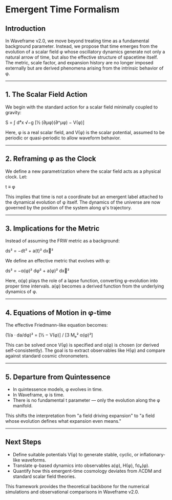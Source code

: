 # Emergent Time Formalism

## Introduction

In Waveframe v2.0, we move beyond treating time as a fundamental background parameter. Instead, we propose that time emerges from the evolution of a scalar field φ whose oscillatory dynamics generate not only a natural arrow of time, but also the effective structure of spacetime itself. The metric, scale factor, and expansion history are no longer imposed externally but are derived phenomena arising from the intrinsic behavior of φ.

---

## 1. The Scalar Field Action

We begin with the standard action for a scalar field minimally coupled to gravity:

S = ∫ d⁴x √−g [½ (∂μφ)(∂^μφ) − V(φ)]

Here, φ is a real scalar field, and V(φ) is the scalar potential, assumed to be periodic or quasi-periodic to allow waveform behavior.

---

## 2. Reframing φ as the Clock

We define a new parametrization where the scalar field acts as a physical clock. Let:

t ≡ φ

This implies that time is not a coordinate but an emergent label attached to the dynamical evolution of φ itself. The dynamics of the universe are now governed by the position of the system along φ's trajectory.

---

## 3. Implications for the Metric

Instead of assuming the FRW metric as a background:

ds² = −dt² + a(t)² dx⃗²

We define an effective metric that evolves with φ:

ds² = −α(φ)² dφ² + a(φ)² dx⃗²

Here, α(φ) plays the role of a lapse function, converting φ-evolution into proper time intervals. a(φ) becomes a derived function from the underlying dynamics of φ.

---

## 4. Equations of Motion in φ-time

The effective Friedmann-like equation becomes:

(1/a · da/dφ)² = [½ − V(φ)] / [3 Mₚ² α(φ)²]

This can be solved once V(φ) is specified and α(φ) is chosen (or derived self-consistently). The goal is to extract observables like H(φ) and compare against standard cosmic chronometers.

---

## 5. Departure from Quintessence

- In quintessence models, φ evolves in time.
- In Waveframe, φ is time.
- There is no fundamental t parameter — only the evolution along the φ manifold.

This shifts the interpretation from "a field driving expansion" to "a field whose evolution defines what expansion even means."

---

## Next Steps

- Define suitable potentials V(φ) to generate stable, cyclic, or inflationary-like waveforms.
- Translate φ-based dynamics into observables a(φ), H(φ), fσ₈(φ).
- Quantify how this emergent-time cosmology deviates from ΛCDM and standard scalar field theories.

This framework provides the theoretical backbone for the numerical simulations and observational comparisons in Waveframe v2.0.

